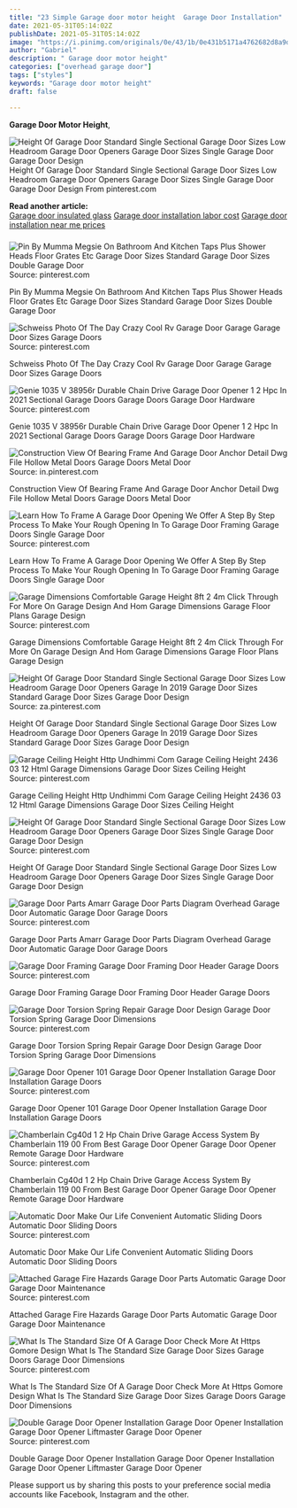 ```yaml
---
title: "23 Simple Garage door motor height  Garage Door Installation"
date: 2021-05-31T05:14:02Z
publishDate: 2021-05-31T05:14:02Z
image: "https://i.pinimg.com/originals/0e/43/1b/0e431b5171a4762682d8a9d04b716060.jpg"
author: "Gabriel"
description: " Garage door motor height"
categories: ["overhead garage door"]
tags: ["styles"]
keywords: "Garage door motor height"
draft: false

---
```

<!-- Head tag Code -->
**Garage Door Motor Height**, 

![Height Of Garage Door Standard Single Sectional Garage Door Sizes Low Headroom Garage Door Openers Garage Door Sizes Single Garage Door Garage Door Design](https://i.pinimg.com/originals/29/d5/3f/29d53f2cbc5ab710252ce238fd53fcfe.jpg "Height Of Garage Door Standard Single Sectional Garage Door Sizes Low Headroom Garage Door Openers Garage Door Sizes Single Garage Door Garage Door Design")
Height Of Garage Door Standard Single Sectional Garage Door Sizes Low Headroom Garage Door Openers Garage Door Sizes Single Garage Door Garage Door Design From pinterest.com

**Read another article:**  
[Garage door insulated glass](/garage-door-insulated-glass/)
[Garage door installation labor cost](/garage-door-installation-labor-cost/)
[Garage door installation near me prices](/garage-door-installation-near-me-prices/)




### 

 


![Pin By Mumma Megsie On Bathroom And Kitchen Taps Plus Shower Heads Floor Grates Etc Garage Door Sizes Standard Garage Door Sizes Double Garage Door](https://i.pinimg.com/originals/d0/4b/f8/d04bf813e922941ccd91a53bbc3e8605.jpg "Pin By Mumma Megsie On Bathroom And Kitchen Taps Plus Shower Heads Floor Grates Etc Garage Door Sizes Standard Garage Door Sizes Double Garage Door")
Source: pinterest.com

Pin By Mumma Megsie On Bathroom And Kitchen Taps Plus Shower Heads Floor Grates Etc Garage Door Sizes Standard Garage Door Sizes Double Garage Door  

![Schweiss Photo Of The Day Crazy Cool Rv Garage Door Garage Garage Door Sizes Garage Doors](https://i.pinimg.com/736x/30/f5/17/30f5174c93e4ef3baf0bc57158022ec8--garage-walls-garage-house.jpg "Schweiss Photo Of The Day Crazy Cool Rv Garage Door Garage Garage Door Sizes Garage Doors")
Source: pinterest.com

Schweiss Photo Of The Day Crazy Cool Rv Garage Door Garage Garage Door Sizes Garage Doors  

![Genie 1035 V 38956r Durable Chain Drive Garage Door Opener 1 2 Hpc In 2021 Sectional Garage Doors Garage Doors Garage Door Hardware](https://i.pinimg.com/originals/29/e8/ad/29e8ad3e944334eb4785bbf996770ed1.jpg "Genie 1035 V 38956r Durable Chain Drive Garage Door Opener 1 2 Hpc In 2021 Sectional Garage Doors Garage Doors Garage Door Hardware")
Source: pinterest.com

Genie 1035 V 38956r Durable Chain Drive Garage Door Opener 1 2 Hpc In 2021 Sectional Garage Doors Garage Doors Garage Door Hardware  

![Construction View Of Bearing Frame And Garage Door Anchor Detail Dwg File Hollow Metal Doors Garage Doors Metal Door](https://i.pinimg.com/originals/c9/6d/42/c96d42de2774935d2a9f61b35e480643.png "Construction View Of Bearing Frame And Garage Door Anchor Detail Dwg File Hollow Metal Doors Garage Doors Metal Door")
Source: in.pinterest.com

Construction View Of Bearing Frame And Garage Door Anchor Detail Dwg File Hollow Metal Doors Garage Doors Metal Door  

![Learn How To Frame A Garage Door Opening We Offer A Step By Step Process To Make Your Rough Opening In To Garage Door Framing Garage Doors Single Garage Door](https://i.pinimg.com/originals/18/76/ec/1876ec6e8b9c32e8fc082c81cddab3c8.png "Learn How To Frame A Garage Door Opening We Offer A Step By Step Process To Make Your Rough Opening In To Garage Door Framing Garage Doors Single Garage Door")
Source: pinterest.com

Learn How To Frame A Garage Door Opening We Offer A Step By Step Process To Make Your Rough Opening In To Garage Door Framing Garage Doors Single Garage Door  

![Garage Dimensions Comfortable Garage Height 8ft 2 4m Click Through For More On Garage Design And Hom Garage Dimensions Garage Floor Plans Garage Design](https://i.pinimg.com/originals/15/10/96/151096aac1e6ffda5d78a0f1bc94c019.jpg "Garage Dimensions Comfortable Garage Height 8ft 2 4m Click Through For More On Garage Design And Hom Garage Dimensions Garage Floor Plans Garage Design")
Source: pinterest.com

Garage Dimensions Comfortable Garage Height 8ft 2 4m Click Through For More On Garage Design And Hom Garage Dimensions Garage Floor Plans Garage Design  

![Height Of Garage Door Standard Single Sectional Garage Door Sizes Low Headroom Garage Door Openers Garage In 2019 Garage Door Sizes Standard Garage Door Sizes Garage Door Design](https://i.pinimg.com/474x/29/d5/3f/29d53f2cbc5ab710252ce238fd53fcfe.jpg "Height Of Garage Door Standard Single Sectional Garage Door Sizes Low Headroom Garage Door Openers Garage In 2019 Garage Door Sizes Standard Garage Door Sizes Garage Door Design")
Source: za.pinterest.com

Height Of Garage Door Standard Single Sectional Garage Door Sizes Low Headroom Garage Door Openers Garage In 2019 Garage Door Sizes Standard Garage Door Sizes Garage Door Design  

![Garage Ceiling Height Http Undhimmi Com Garage Ceiling Height 2436 03 12 Html Garage Dimensions Garage Door Sizes Ceiling Height](https://i.pinimg.com/originals/8b/31/98/8b31988f3248efc6b46ae20d4c2e123c.jpg "Garage Ceiling Height Http Undhimmi Com Garage Ceiling Height 2436 03 12 Html Garage Dimensions Garage Door Sizes Ceiling Height")
Source: pinterest.com

Garage Ceiling Height Http Undhimmi Com Garage Ceiling Height 2436 03 12 Html Garage Dimensions Garage Door Sizes Ceiling Height  

![Height Of Garage Door Standard Single Sectional Garage Door Sizes Low Headroom Garage Door Openers Garage Door Sizes Single Garage Door Garage Door Design](https://i.pinimg.com/originals/29/d5/3f/29d53f2cbc5ab710252ce238fd53fcfe.jpg "Height Of Garage Door Standard Single Sectional Garage Door Sizes Low Headroom Garage Door Openers Garage Door Sizes Single Garage Door Garage Door Design")
Source: pinterest.com

Height Of Garage Door Standard Single Sectional Garage Door Sizes Low Headroom Garage Door Openers Garage Door Sizes Single Garage Door Garage Door Design  

![Garage Door Parts Amarr Garage Door Parts Diagram Overhead Garage Door Automatic Garage Door Garage Doors](https://i.pinimg.com/736x/38/ad/02/38ad02a0a99f40f87a441f94ec87a28e.jpg "Garage Door Parts Amarr Garage Door Parts Diagram Overhead Garage Door Automatic Garage Door Garage Doors")
Source: pinterest.com

Garage Door Parts Amarr Garage Door Parts Diagram Overhead Garage Door Automatic Garage Door Garage Doors  

![Garage Door Framing Garage Door Framing Door Header Garage Doors](https://i.pinimg.com/564x/7f/b8/b8/7fb8b863b79cbe5195354e5d6580682c--garage-door-framing-garage-door-sizes.jpg "Garage Door Framing Garage Door Framing Door Header Garage Doors")
Source: pinterest.com

Garage Door Framing Garage Door Framing Door Header Garage Doors  

![Garage Door Torsion Spring Repair Garage Door Design Garage Door Torsion Spring Garage Door Dimensions](https://i.pinimg.com/originals/4e/4d/c8/4e4dc8ca9348ccfb895cb53ec2035d73.jpg "Garage Door Torsion Spring Repair Garage Door Design Garage Door Torsion Spring Garage Door Dimensions")
Source: pinterest.com

Garage Door Torsion Spring Repair Garage Door Design Garage Door Torsion Spring Garage Door Dimensions  

![Garage Door Opener 101 Garage Door Opener Installation Garage Door Installation Garage Doors](https://i.pinimg.com/originals/02/9d/e8/029de80cfe86162cea49d2d5caa77a63.jpg "Garage Door Opener 101 Garage Door Opener Installation Garage Door Installation Garage Doors")
Source: pinterest.com

Garage Door Opener 101 Garage Door Opener Installation Garage Door Installation Garage Doors  

![Chamberlain Cg40d 1 2 Hp Chain Drive Garage Access System By Chamberlain 119 00 From Best Garage Door Opener Garage Door Opener Remote Garage Door Hardware](https://i.pinimg.com/originals/82/cd/c1/82cdc1ad44a5e857aa96e8e50b12bdf8.jpg "Chamberlain Cg40d 1 2 Hp Chain Drive Garage Access System By Chamberlain 119 00 From Best Garage Door Opener Garage Door Opener Remote Garage Door Hardware")
Source: pinterest.com

Chamberlain Cg40d 1 2 Hp Chain Drive Garage Access System By Chamberlain 119 00 From Best Garage Door Opener Garage Door Opener Remote Garage Door Hardware  

![Automatic Door Make Our Life Convenient Automatic Sliding Doors Automatic Door Sliding Doors](https://i.pinimg.com/originals/02/65/81/026581641e7773936a1ef54894ad7e77.jpg "Automatic Door Make Our Life Convenient Automatic Sliding Doors Automatic Door Sliding Doors")
Source: pinterest.com

Automatic Door Make Our Life Convenient Automatic Sliding Doors Automatic Door Sliding Doors  

![Attached Garage Fire Hazards Garage Door Parts Automatic Garage Door Garage Door Maintenance](https://i.pinimg.com/originals/7a/12/d9/7a12d9f137040a58d8e2729c151f0ae6.jpg "Attached Garage Fire Hazards Garage Door Parts Automatic Garage Door Garage Door Maintenance")
Source: pinterest.com

Attached Garage Fire Hazards Garage Door Parts Automatic Garage Door Garage Door Maintenance  

![What Is The Standard Size Of A Garage Door Check More At Https Gomore Design What Is The Standard Size Garage Door Sizes Garage Doors Garage Door Dimensions](https://i.pinimg.com/564x/5e/ce/43/5ece4359f62a2401f0daf66531be432a.jpg "What Is The Standard Size Of A Garage Door Check More At Https Gomore Design What Is The Standard Size Garage Door Sizes Garage Doors Garage Door Dimensions")
Source: pinterest.com

What Is The Standard Size Of A Garage Door Check More At Https Gomore Design What Is The Standard Size Garage Door Sizes Garage Doors Garage Door Dimensions  

![Double Garage Door Opener Installation Garage Door Opener Installation Garage Door Opener Liftmaster Garage Door Opener](https://i.pinimg.com/originals/0e/43/1b/0e431b5171a4762682d8a9d04b716060.jpg "Double Garage Door Opener Installation Garage Door Opener Installation Garage Door Opener Liftmaster Garage Door Opener")
Source: pinterest.com

Double Garage Door Opener Installation Garage Door Opener Installation Garage Door Opener Liftmaster Garage Door Opener  

Please support us by sharing this posts to your preference social media accounts like Facebook, Instagram and the other.

